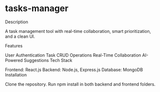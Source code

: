 # tasks-manager   
Description

A task management tool with real-time collaboration, smart prioritization, and a clean UI.

Features

User Authentication
Task CRUD Operations
Real-Time Collaboration
AI-Powered Suggestions
Tech Stack

Frontend: React.js
Backend: Node.js, Express.js
Database: MongoDB
Installation

Clone the repository.
Run npm install in both backend and frontend folders.
